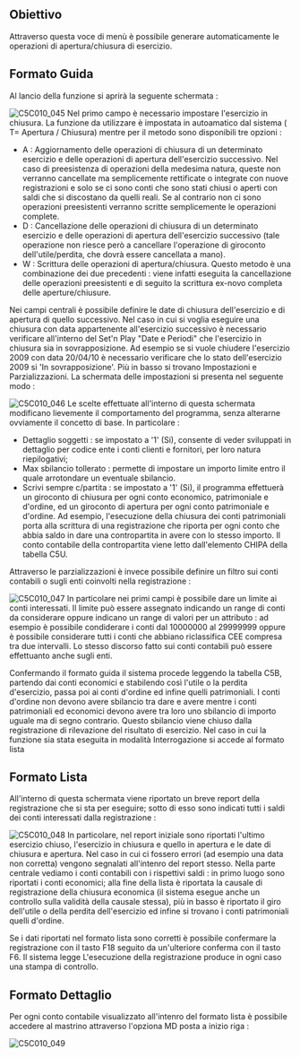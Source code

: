 ## Obiettivo
Attraverso questa voce di menù è possibile generare automaticamente le operazioni di apertura/chiusura di esercizio.

## Formato Guida
Al lancio della funzione si aprirà la seguente schermata : 

![C5C010_045](http://localhost:3000/immagini/MBDOC_OGG-P_C5NOTA0/C5C010_045.png)
Nel primo campo è necessario impostare l'esercizio in chiusura. La funzione da utilizzare è impostata in autoamatico dal sistema ( T= Apertura / Chiusura) mentre per il metodo sono disponibili tre opzioni : 
 * A :  Aggiornamento delle operazioni di chiusura di un determinato esercizio e delle operazioni di apertura dell'esercizio successivo. Nel caso di preesistenza di operazioni della medesima natura, queste non verranno cancellate ma semplicemente rettificate o integrate con nuove registrazioni e solo se ci sono conti che sono stati chiusi o aperti con saldi che si discostano da quelli reali. Se al contrario non ci sono operazioni preesistenti verranno scritte semplicemente le operazioni complete.
 * D :  Cancellazione delle operazioni di chiusura di un determinato esercizio e delle operazioni di apertura dell'esercizio successivo (tale operazione non riesce però a cancellare l'operazione di giroconto dell'utile/perdita, che dovrà essere cancellata a mano).
 * W :  Scrittura delle operazioni di apertura/chiusura. Questo metodo è una combinazione dei due precedenti :  viene infatti eseguita la cancellazione delle operazioni preesistenti e di seguito la scrittura ex-novo completa delle aperture/chiusure.

Nei campi centrali è possibile definire le date di chiusura dell'esercizio e di apertura di quello successivo.
Nel caso in cui si voglia eseguire una chiusura con data appartenente all'esercizio successivo è necessario verificare all'interno del Set'n Play "Date e Periodi" che l'esercizio in chiusura sia in sovrapposizione. Ad esempio se si vuole chiudere l'esercizio 2009 con data 20/04/10 è necessario verificare che lo stato dell'esercizio 2009 si 'In sovrapposizione'.
Più in basso si trovano Impostazioni e Parzializzazioni.
La schermata delle impostazioni si presenta nel seguente modo : 

![C5C010_046](http://localhost:3000/immagini/MBDOC_OGG-P_C5NOTA0/C5C010_046.png)
Le scelte effettuate all'interno di questa schermata modificano lievemente il comportamento del programma, senza alterarne ovviamente il concetto di base. In particolare : 
 * Dettaglio soggetti :  se impostato a '1' (Si), consente di veder sviluppati in dettaglio per codice ente i conti clienti e fornitori, per loro natura riepilogativi;
 * Max sbilancio tollerato :  permette di impostare un importo limite entro il quale arrotondare un eventuale sbilancio.
 * Scrivi sempre c/partita :  se impostato a '1' (Si), il programma effettuerà un giroconto di chiusura per ogni conto economico, patrimoniale e d'ordine, ed un giroconto di apertura per ogni conto patrimoniale e d'ordine. Ad esempio, l'esecuzione della chiusura dei conti patrimoniali porta alla scrittura di una registrazione che riporta per ogni conto che abbia saldo in dare una contropartita in avere con lo stesso importo. Il conto contabile della contropartita viene letto dall'elemento CHIPA della tabella C5U.

Attraverso le parzializzazioni è invece possibile definire un filtro sui conti contabili o sugli enti coinvolti nella registrazione : 

![C5C010_047](http://localhost:3000/immagini/MBDOC_OGG-P_C5NOTA0/C5C010_047.png)
In particolare nei primi campi è possibile dare un limite ai conti interessati. Il limite può essere assegnato indicando un range di conti da considerare oppure indicano un range di valori per un attributo :  ad esempio è possibile condiderare i conti dal 10000000 al 29999999 oppure è possibile considerare tutti i conti che abbiano riclassifica CEE compresa tra due intervalli.
Lo stesso discorso fatto sui conti contabili può essere effettuanto anche sugli enti.

Confermando il formato guida il sistema procede leggendo la tabella C5B, partendo dai conti economici e stabilendo così l'utile o la perdita d'esercizio, passa poi ai conti d'ordine ed infine quelli patrimoniali. I conti d'ordine non devono avere sbilancio tra dare e avere mentre i conti patrimoniali ed economici devono avere tra loro uno sbilancio di importo uguale ma di segno contrario. Questo sbilancio viene chiuso dalla registrazione di rilevazione del risultato di esercizio.
Nel caso in cui la funzione sia stata eseguita in modalità Interrogazione si accede al formato lista

## Formato Lista
All'interno di questa schermata viene riportato un breve report della registrazione che si sta per eseguire; sotto di esso sono indicati tutti i saldi dei conti interessati dalla registrazione : 

![C5C010_048](http://localhost:3000/immagini/MBDOC_OGG-P_C5NOTA0/C5C010_048.png)
In particolare, nel report iniziale sono riportati l'ultimo esercizio chiuso, l'esercizio in chiusura e quello in apertura e le date di chiusura e apertura. Nel caso in cui ci fossero errori (ad esempio una data non corretta) vengono segnalati all'intenro del report stesso.
Nella parte centrale vediamo i conti contabili con i rispettivi saldi :  in primo luogo sono riportati i conti economici; alla fine della lista è riportata la causale di registrazione della chiusura economica (il sistema esegue anche un controllo sulla validità della causale stessa), più in basso è riportato il giro dell'utile o della perdita dell'esercizio ed infine si trovano i conti patrimoniali  quelli d'ordine.

Se i dati riportati nel formato lista sono corretti è possibile confermare la registrazione con il tasto F18 seguito da un'ulteriore conferma con il tasto F6. Il sistema legge L'esecuzione della registrazione produce in ogni caso una stampa di controllo.

## Formato Dettaglio
Per ogni conto contabile visualizzato all'intenro del formato lista è possibile accedere al mastrino attraverso l'opziona MD posta a inizio riga : 

![C5C010_049](http://localhost:3000/immagini/MBDOC_OGG-P_C5NOTA0/C5C010_049.png)